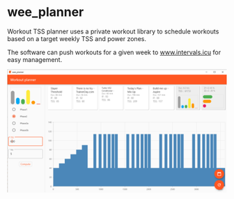 # wee_planner

Workout TSS planner uses a private workout library to schedule workouts based on a target weekly TSS and power zones.

The software can push workouts for a given week to www.intervals.icu for easy management.

![](docs/Main1.png)
